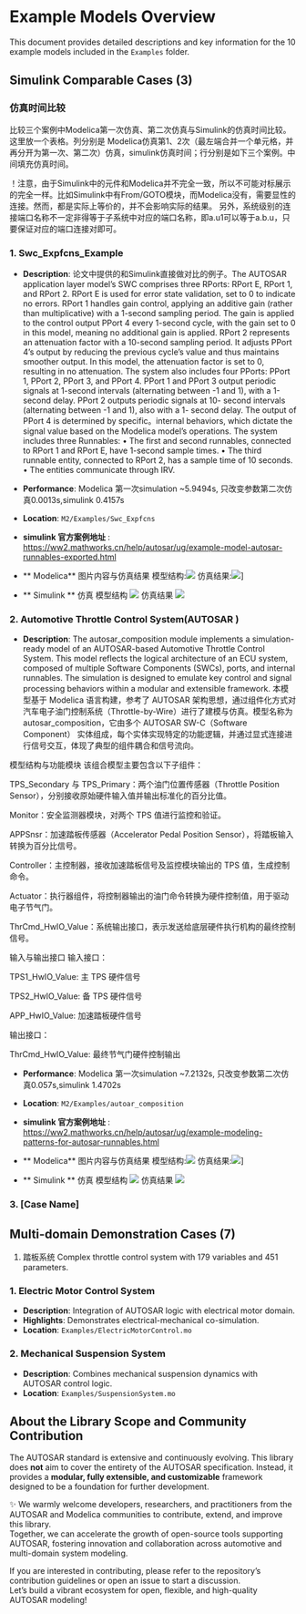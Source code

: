 # Example Models Overview

This document provides detailed descriptions and key information for the 10 example models included in the `Examples` folder.

## Simulink Comparable Cases (3)


### 仿真时间比较
比较三个案例中Modelica第一次仿真、第二次仿真与Simulink的仿真时间比较。这里放一个表格。列分别是 Modelica仿真第1、2次（最左端合并一个单元格，并再分开为第一次、第二次）仿真，simulink仿真时间；行分别是如下三个案例。中间填充仿真时间。


！注意，由于Simulink中的元件和Modelica并不完全一致，所以不可能对标展示的完全一样。比如Simulink中有From/GOTO模块，而Modelica没有，需要显性的连接。然而，都是实际上等价的，并不会影响实际的结果。 另外，系统级别的连接端口名称不一定非得等于子系统中对应的端口名称，即a.u1可以等于a.b.u，只要保证对应的端口连接对即可。

### 1. Swc_Expfcns_Example
- **Description**: 论文中提供的和Simulink直接做对比的例子。The AUTOSAR application layer model’s SWC comprises
three RPorts: RPort E, RPort 1, and RPort 2. RPort E is used
for error state validation, set to 0 to indicate no errors. RPort 1
handles gain control, applying an additive gain (rather than
multiplicative) with a 1-second sampling period. The gain is
applied to the control output PPort 4 every 1-second cycle,
with the gain set to 0 in this model, meaning no additional
gain is applied. RPort 2 represents an attenuation factor with
a 10-second sampling period. It adjusts PPort 4’s output
by reducing the previous cycle’s value and thus maintains
smoother output. In this model, the attenuation factor is set
to 0, resulting in no attenuation.
The system also includes four PPorts: PPort 1, PPort 2,
PPort 3, and PPort 4. PPort 1 and PPort 3 output periodic
signals at 1-second intervals (alternating between -1 and 1),
with a 1-second delay. PPort 2 outputs periodic signals at 10-
second intervals (alternating between -1 and 1), also with a 1-
second delay. The output of PPort 4 is determined by specific。internal behaviors, which dictate the signal value based on the
Modelica model’s operations.
The system includes three Runnables:
• The first and second runnables, connected to RPort 1 and
RPort E, have 1-second sample times.
• The third runnable entity, connected to RPort 2, has a
sample time of 10 seconds.
• The entities communicate through IRV.


- **Performance**: Modelica 第一次simulation ~5.9494s, 只改变参数第二次仿真0.0013s,simulink 0.4157s
- **Location**: `M2/Examples/Swc_Expfcns`
- **simulink 官方案例地址** : https://ww2.mathworks.cn/help/autosar/ug/example-model-autosar-runnables-exported.html

- ** Modelica** 图片内容与仿真结果
模型结构:![](images/ModelicaFrame.png)
仿真结果:![](images/ModelicaResult.png)]

- ** Simulink ** 仿真
模型结构 ![](images/Simulink.png)
仿真结果 ![](images/SimulinkResult.png)



### 2. Automotive Throttle Control System(AUTOSAR )
- **Description**:  The autosar_composition module implements a simulation-ready model of an AUTOSAR-based Automotive Throttle Control System. This model reflects the logical architecture of an ECU system, composed of multiple Software Components (SWCs), ports, and internal runnables. The simulation is designed to emulate key control and signal processing behaviors within a modular and extensible framework.
本模型基于 Modelica 语言构建，参考了 AUTOSAR 架构思想，通过组件化方式对汽车电子油门控制系统（Throttle-by-Wire）进行了建模与仿真。模型名称为 autosar_composition，它由多个 AUTOSAR SW-C（Software Component） 实体组成，每个实体实现特定的功能逻辑，并通过显式连接进行信号交互，体现了典型的组件耦合和信号流向。

模型结构与功能模块
该组合模型主要包含以下子组件：

TPS_Secondary 与 TPS_Primary：两个油门位置传感器（Throttle Position Sensor），分别接收原始硬件输入值并输出标准化的百分比值。

Monitor：安全监测器模块，对两个 TPS 值进行监控和验证。

APPSnsr：加速踏板传感器（Accelerator Pedal Position Sensor），将踏板输入转换为百分比信号。

Controller：主控制器，接收加速踏板信号及监控模块输出的 TPS 值，生成控制命令。

Actuator：执行器组件，将控制器输出的油门命令转换为硬件控制值，用于驱动电子节气门。

ThrCmd_HwIO_Value：系统输出接口，表示发送给底层硬件执行机构的最终控制信号。

输入与输出接口
输入接口：

TPS1_HwIO_Value: 主 TPS 硬件信号

TPS2_HwIO_Value: 备 TPS 硬件信号

APP_HwIO_Value: 加速踏板硬件信号

输出接口：

ThrCmd_HwIO_Value: 最终节气门硬件控制输出

- **Performance**:  Modelica 第一次simulation ~7.2132s, 只改变参数第二次仿真0.057s,simulink 1.4702s
- **Location**: `M2/Examples/autoar_composition`
- **simulink 官方案例地址** : https://ww2.mathworks.cn/help/autosar/ug/example-modeling-patterns-for-autosar-runnables.html

- ** Modelica** 图片内容与仿真结果
模型结构:![](images/autosar_composition.png)
仿真结果:![](images/result1.png)]

- ** Simulink ** 仿真
模型结构 ![](images/autosar_composition_simulink.png)
仿真结果 ![](images/simulink_autosar_pedal.png)




### 3. [Case Name]



## Multi-domain Demonstration Cases (7)

1. 踏板系统
Complex throttle control system with 179 variables and 451 parameters.

### 1. Electric Motor Control System
- **Description**: Integration of AUTOSAR logic with electrical motor domain.
- **Highlights**: Demonstrates electrical-mechanical co-simulation.
- **Location**: `Examples/ElectricMotorControl.mo`

### 2. Mechanical Suspension System
- **Description**: Combines mechanical suspension dynamics with AUTOSAR control logic.
- **Location**: `Examples/SuspensionSystem.mo`



## About the Library Scope and Community Contribution

The AUTOSAR standard is extensive and continuously evolving. This library does **not** aim to cover the entirety of the AUTOSAR specification. Instead, it provides a **modular, fully extensible, and customizable** framework designed to be a foundation for further development.

✨ We warmly welcome developers, researchers, and practitioners from the AUTOSAR and Modelica communities to contribute, extend, and improve this library.  
Together, we can accelerate the growth of open-source tools supporting AUTOSAR, fostering innovation and collaboration across automotive and multi-domain system modeling.

If you are interested in contributing, please refer to the repository’s contribution guidelines or open an issue to start a discussion.  
Let’s build a vibrant ecosystem for open, flexible, and high-quality AUTOSAR modeling!

